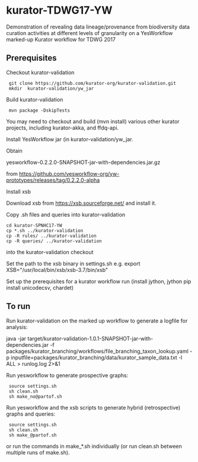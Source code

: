 # kurator-TDWG17-YW

Demonstration of revealing data lineage/provenance from biodiversity data curation activities at different levels of granularity on a YesWorkflow marked-up Kurator workflow for TDWG 2017

## Prerequisites

Checkout kurator-validation

     git clone https://github.com/kurator-org/kurator-validation.git
     mkdir  kurator-validation/yw_jar

Build kurator-validation 

     mvn package -DskipTests

You may need to checkout and build (mvn install) various other kurator projects, including kurator-akka, and ffdq-api.

Install YesWorkflow jar (in kurator-validation/yw_jar.

Obtain 

yesworkflow-0.2.2.0-SNAPSHOT-jar-with-dependencies.jar.gz

from https://github.com/yesworkflow-org/yw-prototypes/releases/tag/0.2.2.0-alpha

Install xsb

Download xsb from https://xsb.sourceforge.net/ and install it.

Copy .sh files and queries into kurator-validation 

    cd kurator-SPNHC17-YW
    cp *.sh ../kurator-validation
    cp -R rules/ ../kurator-validation
    cp -R queries/ ../kurator-validation

into the kurator-validation checkout

Set the path to the xsb binary in settings.sh
e.g.  export XSB="/usr/local/bin/xsb/xsb-3.7/bin/xsb"
 
Set up the prerequisites for a kurator workflow run (install jython, jython pip install unicodecsv, chardet)

## To run

Run kurator-validation on the marked up workflow to generate a logfile for analysis: 

java -jar target/kurator-validation-1.0.1-SNAPSHOT-jar-with-dependencies.jar -f packages/kurator_branching/workflows/file_branching_taxon_lookup.yaml -p inputfile=packages/kurator_branching/data/kurator_sample_data.txt  -l ALL > runlog.log 2>&1


Run yesworkflow to generate prospective graphs: 

     source settings.sh
     sh clean.sh
     sh make_no@partof.sh

Run yesworkflow and the xsb scripts to generate hybrid (retrospective) graphs and queries: 

     source settings.sh
     sh clean.sh
     sh make_@partof.sh

or run the commands in make_*.sh individually (or run clean.sh between multiple runs of make.sh).
